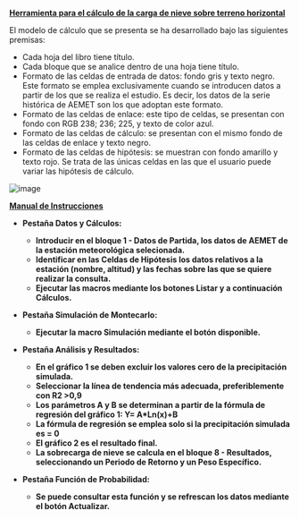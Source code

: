 <b><u>Herramienta para el cálculo de la carga de nieve sobre terreno horizontal</u></b>

El modelo de cálculo que se presenta se ha desarrollado bajo las siguientes premisas:
- Cada hoja del libro tiene título.
- Cada bloque que se analice dentro de una hoja tiene título.
- Formato de las celdas de entrada de datos: fondo gris y texto negro. 
  Este formato se emplea exclusivamente cuando se introducen datos a partir de los que se realiza el estudio. 
  Es decir, los datos de la serie histórica de AEMET son los que adoptan este formato.
- Formato de las celdas de enlace: este tipo de celdas, se presentan con fondo con RGB 238; 236; 225, y texto de color azul. 
-	Formato de las celdas de cálculo: se presentan con el mismo fondo de las celdas de enlace y texto negro.
-	Formato de las celdas de hipótesis: se muestran con fondo amarillo y texto rojo. 
  Se trata de las únicas celdas en las que el usuario puede variar las hipótesis de cálculo.
 
![image](https://user-images.githubusercontent.com/108299903/176739536-bcb721d4-7ed8-40b0-b4ca-25729b050395.png)

<b><u>Manual de Instrucciones</u><b>

- Pestaña Datos y Cálculos: 
  - Introducir en el bloque 1 - Datos de Partida, los datos de AEMET de la estación meteorológica selecionada.
  - Identificar en las Celdas de Hipótesis los datos relativos a la estación (nombre, altitud) y las fechas sobre las que se quiere realizar la consulta.
  - Ejecutar las macros mediante los botones Listar y a continuación Cálculos.
  
- Pestaña Simulación de Montecarlo:
  - Ejecutar la macro Simulación mediante el botón disponible. 
 
- Pestaña Análisis y Resultados:
  - En el gráfico 1 se deben  excluir los valores cero de la precipitación simulada.
  - Seleccionar la línea de tendencia más adecuada, preferiblemente con R2 >0,9
  - Los parámetros A y B se determinan a partir de la fórmula de regresión  del gráfico 1: Y= A*Ln(x)+B
  - La fórmula de regresión se emplea solo si la precipitación simulada es = 0
  - El gráfico 2 es el resultado final.
  - La sobrecarga de nieve se calcula en el bloque 8 - Resultados, seleccionando un Periodo de Retorno y un Peso Específico.

- Pestaña Función de Probabilidad:
  - Se puede consultar esta función y se refrescan los datos mediante el botón Actualizar.

